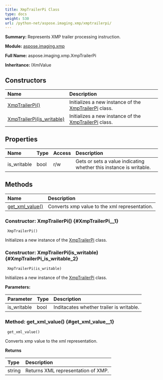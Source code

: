 ```yaml
---
title: XmpTrailerPi Class
type: docs
weight: 530
url: /python-net/aspose.imaging.xmp/xmptrailerpi/
---
```


**Summary:** Represents XMP trailer processing instruction.

**Module:** [aspose.imaging.xmp](/imaging/python-net/aspose.imaging.xmp/)

**Full Name:** aspose.imaging.xmp.XmpTrailerPi

**Inheritance:** IXmlValue

## **Constructors**
| **Name** | **Description** |
| :- | :- |
| [XmpTrailerPi()](#XmpTrailerPi__1) | Initializes a new instance of the [XmpTrailerPi](/imaging/python-net/aspose.imaging.xmp/xmptrailerpi/) class. |
| [XmpTrailerPi(is_writable)](#XmpTrailerPi_is_writable_2) | Initializes a new instance of the [XmpTrailerPi](/imaging/python-net/aspose.imaging.xmp/xmptrailerpi/) class. |
## **Properties**
| **Name** | **Type** | **Access** | **Description** |
| :- | :- | :- | :- |
| is_writable | bool | r/w | Gets or sets a value indicating whether this instance is writable. |
## **Methods**
| **Name** | **Description** |
| :- | :- |
| [get_xml_value()](#get_xml_value__1) | Converts xmp value to the xml representation. |


### Constructor: XmpTrailerPi() {#XmpTrailerPi__1}


```
 XmpTrailerPi() 
```

Initializes a new instance of the [XmpTrailerPi](/imaging/python-net/aspose.imaging.xmp/xmptrailerpi/) class.

### Constructor: XmpTrailerPi(is_writable) {#XmpTrailerPi_is_writable_2}


```
 XmpTrailerPi(is_writable) 
```

Initializes a new instance of the [XmpTrailerPi](/imaging/python-net/aspose.imaging.xmp/xmptrailerpi/) class.

**Parameters:**

| Parameter | Type | Description |
| :- | :- | :- |
| is_writable | bool | Inditacates whether trailer is writable. |

### Method: get_xml_value() {#get_xml_value__1}


```
 get_xml_value() 
```

Converts xmp value to the xml representation.

**Returns**

| Type | Description |
| :- | :- |
| string | Returns XML representation of XMP. |


